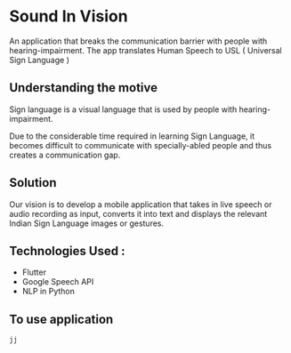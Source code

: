 # Sound In Vision

An application that breaks the communication barrier with people with hearing-impairment. The app translates Human Speech to USL ( Universal Sign Language )

## Understanding the motive
Sign language is a visual language that is used by people with hearing-impairment.

Due to the considerable time required in learning Sign Language, it becomes difficult to communicate with specially-abled people and thus creates a communication gap.

## Solution
Our vision is to develop a mobile application that takes in live speech or audio recording as input, converts it into text and displays the relevant Indian Sign Language images or gestures.

## Technologies Used :
  - Flutter
  - Google Speech API
  - NLP in Python

## To use application
```jj```
